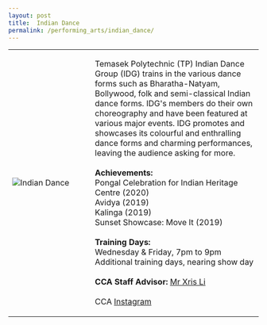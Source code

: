 ```yaml
---
layout: post
title:  Indian Dance
permalink: /performing_arts/indian_dance/
---
```


<div>
<table>
    <tr>
        <td style="width:33%"><image src="{{site.baseurl}}/images/CCA_indian_dance.jpg" style="display:block;margin-left:auto;margin-right:auto;" alt="Indian Dance"></image></td>
        <td>
            <p>
                Temasek Polytechnic (TP) Indian Dance Group (IDG) trains in the various dance forms such as Bharatha-Natyam, Bollywood, folk and semi-classical Indian dance forms. IDG's members do their own choreography and have been featured at various major events. IDG promotes and showcases its colourful and enthralling dance forms and charming performances, leaving the audience asking for more.<br>
                <br>
                <b>Achievements:</b><br>
                Pongal Celebration for Indian Heritage Centre (2020)<br>
                Avidya (2019)<br>
                Kalinga (2019)<br>
                Sunset Showcase: Move It (2019)<br>
                <br>
                <b>Training Days:</b><br>
                Wednesday & Friday, 7pm to 9pm<br>
                Additional training days, nearing show day<br>
                <br>
                <b>CCA Staff Advisor:</b> <a href="mailto:chrislee@tp.edu.sg">Mr Xris Li</a><br>
                <br>
                CCA <a href="https://www.instagram.com/tpindiandance">Instagram</a>
            </p>
        </td>
    </tr>
</table>
</div>
